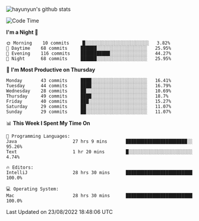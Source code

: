 
![hayunyun's github stats](https://github-readme-stats.vercel.app/api?username=hayunyun&show_icons=true)


<!--START_SECTION:waka-->
![Code Time](http://img.shields.io/badge/Code%20Time-385%20hrs%2043%20mins-blue)

**I'm a Night 🦉** 

```text
🌞 Morning    10 commits     █░░░░░░░░░░░░░░░░░░░░░░░░   3.82% 
🌆 Daytime    68 commits     ██████░░░░░░░░░░░░░░░░░░░   25.95% 
🌃 Evening    116 commits    ███████████░░░░░░░░░░░░░░   44.27% 
🌙 Night      68 commits     ██████░░░░░░░░░░░░░░░░░░░   25.95%

```
📅 **I'm Most Productive on Thursday** 

```text
Monday       43 commits     ████░░░░░░░░░░░░░░░░░░░░░   16.41% 
Tuesday      44 commits     ████░░░░░░░░░░░░░░░░░░░░░   16.79% 
Wednesday    28 commits     ██░░░░░░░░░░░░░░░░░░░░░░░   10.69% 
Thursday     49 commits     ████░░░░░░░░░░░░░░░░░░░░░   18.7% 
Friday       40 commits     ███░░░░░░░░░░░░░░░░░░░░░░   15.27% 
Saturday     29 commits     ██░░░░░░░░░░░░░░░░░░░░░░░   11.07% 
Sunday       29 commits     ██░░░░░░░░░░░░░░░░░░░░░░░   11.07%

```


📊 **This Week I Spent My Time On** 

```text
💬 Programming Languages: 
Java                     27 hrs 9 mins       ███████████████████████░░   95.26% 
Text                     1 hr 20 mins        █░░░░░░░░░░░░░░░░░░░░░░░░   4.74%

🔥 Editors: 
IntelliJ                 28 hrs 30 mins      █████████████████████████   100.0%

💻 Operating System: 
Mac                      28 hrs 30 mins      █████████████████████████   100.0%

```


 Last Updated on 23/08/2022 18:48:06 UTC
<!--END_SECTION:waka-->

<!--
**hayunyun/hayunyun** is a ✨ _special_ ✨ repository because its `README.md` (this file) appears on your GitHub profile.

Here are some ideas to get you started:

- 🔭 I’m currently working on ...
- 🌱 I’m currently learning ...
- 👯 I’m looking to collaborate on ...
- 🤔 I’m looking for help with ...
- 💬 Ask me about ...
- 📫 How to reach me: ...
- 😄 Pronouns: ...
- ⚡ Fun fact: ...
-->
